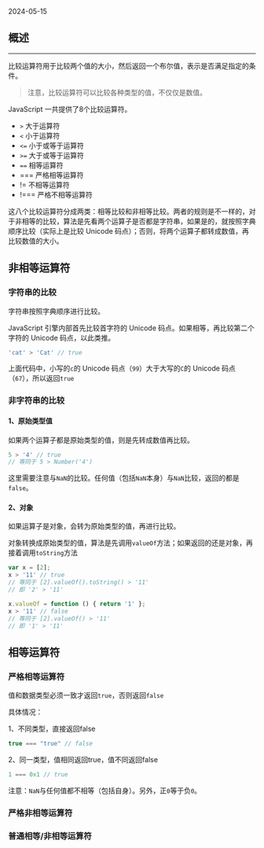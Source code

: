 2024-05-15
## 概述
---
比较运算符用于比较两个值的大小，然后返回一个布尔值，表示是否满足指定的条件。

>注意，比较运算符可以比较各种类型的值，不仅仅是数值。

JavaScript 一共提供了8个比较运算符。
- `>` 大于运算符
- `<` 小于运算符
- `<=` 小于或等于运算符
- `>=` 大于或等于运算符
- `==` 相等运算符
- === 严格相等运算符
- != 不相等运算符
- !=== 严格不相等运算符

这八个比较运算符分成两类：相等比较和非相等比较。两者的规则是不一样的，对于非相等的比较，算法是先看两个运算子是否都是字符串，如果是的，就按照字典顺序比较（实际上是比较 Unicode 码点）；否则，将两个运算子都转成数值，再比较数值的大小。
## 非相等运算符
### 字符串的比较
字符串按照字典顺序进行比较。

JavaScript 引擎内部首先比较首字符的 Unicode 码点。如果相等，再比较第二个字符的 Unicode 码点，以此类推。
```js
'cat' > 'Cat' // true
```
上面代码中，小写的`c`的 Unicode 码点（`99`）大于大写的`C`的 Unicode 码点（`67`），所以返回`true`
### 非字符串的比较
#### 1、原始类型值
如果两个运算子都是原始类型的值，则是先转成数值再比较。
```js
5 > '4' // true
// 等同于 5 > Number('4')
```

这里需要注意与`NaN`的比较。任何值（包括`NaN`本身）与`NaN`比较，返回的都是`false`。
#### 2、对象
如果运算子是对象，会转为原始类型的值，再进行比较。

对象转换成原始类型的值，算法是先调用`valueOf`方法；如果返回的还是对象，再接着调用`toString`方法
```js
var x = [2];
x > '11' // true
// 等同于 [2].valueOf().toString() > '11'
// 即 '2' > '11'

x.valueOf = function () { return '1' };
x > '11' // false
// 等同于 [2].valueOf() > '11'
// 即 '1' > '11'
```
## 相等运算符
### 严格相等运算符
值和数据类型必须一致才返回`true`，否则返回`false`

具体情况：

1、不同类型，直接返回false
```js
true === "true" // false
```
2、同一类型，值相同返回true，值不同返回false
```js
1 === 0x1 // true
```
注意：`NaN`与任何值都不相等（包括自身）。另外，正`0`等于负`0`。
### 严格非相等运算符
### 普通相等/非相等运算符